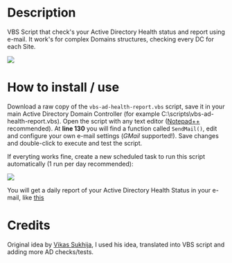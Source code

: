 # Description
VBS Script that check's your Active Directory Health status and report using e-mail. It work's for complex Domains structures, checking every DC for each Site.

![](https://i.imgur.com/zyd7YiY.png)

# How to install / use
Download a raw copy of the `vbs-ad-health-report.vbs` script, save it in your main Active Directory Domain Controller (for example C:\scripts\vbs-ad-health-report.vbs). Open the script with any text editor ([Notepad++](https://notepad-plus-plus.org/download) recommended). At **line 130** you will find a function called `SendMail()`, edit and configure your own e-mail settings (*GMail* supported!). Save changes and double-click to execute and test the script.

If everyting works fine, create a new scheduled task to run this script automatically (1 run per day recommended):

![](https://i.imgur.com/JgS151V.png)

You will get a daily report of your Active Directory Health Status in your e-mail, like [this](https://i.imgur.com/X3TfbYT.png)

# Credits
Original idea by [Vikas Sukhija](https://gallery.technet.microsoft.com/scriptcenter/Active-Directory-Health-709336cd), I used his idea, translated into VBS script and adding more AD checks/tests.
